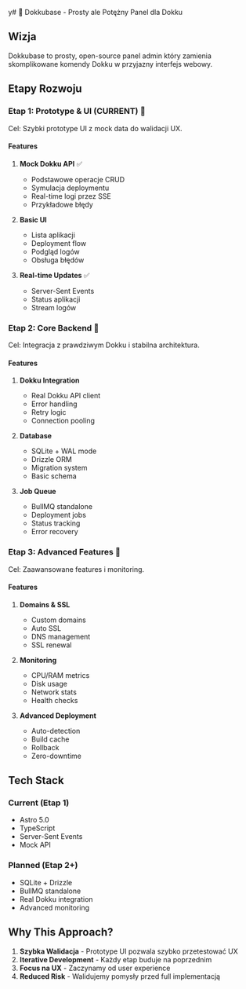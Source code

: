 y# 🚀 Dokkubase - Prosty ale Potężny Panel dla Dokku

## Wizja
Dokkubase to prosty, open-source panel admin który zamienia skomplikowane komendy Dokku w przyjazny interfejs webowy.

## Etapy Rozwoju

### Etap 1: Prototype & UI (CURRENT) 🎨
Cel: Szybki prototype UI z mock data do walidacji UX.

#### Features
1. **Mock Dokku API** ✅
   - Podstawowe operacje CRUD
   - Symulacja deploymentu
   - Real-time logi przez SSE
   - Przykładowe błędy

2. **Basic UI**
   - Lista aplikacji
   - Deployment flow
   - Podgląd logów
   - Obsługa błędów

3. **Real-time Updates** ✅
   - Server-Sent Events
   - Status aplikacji
   - Stream logów

### Etap 2: Core Backend 🔧
Cel: Integracja z prawdziwym Dokku i stabilna architektura.

#### Features
1. **Dokku Integration**
   - Real Dokku API client
   - Error handling
   - Retry logic
   - Connection pooling

2. **Database**
   - SQLite + WAL mode
   - Drizzle ORM
   - Migration system
   - Basic schema

3. **Job Queue**
   - BullMQ standalone
   - Deployment jobs
   - Status tracking
   - Error recovery

### Etap 3: Advanced Features 🚀
Cel: Zaawansowane features i monitoring.

#### Features
1. **Domains & SSL**
   - Custom domains
   - Auto SSL
   - DNS management
   - SSL renewal

2. **Monitoring**
   - CPU/RAM metrics
   - Disk usage
   - Network stats
   - Health checks

3. **Advanced Deployment**
   - Auto-detection
   - Build cache
   - Rollback
   - Zero-downtime

## Tech Stack

### Current (Etap 1)
- Astro 5.0
- TypeScript
- Server-Sent Events
- Mock API

### Planned (Etap 2+)
- SQLite + Drizzle
- BullMQ standalone
- Real Dokku integration
- Advanced monitoring

## Why This Approach?
1. **Szybka Walidacja** - Prototype UI pozwala szybko przetestować UX
2. **Iterative Development** - Każdy etap buduje na poprzednim
3. **Focus na UX** - Zaczynamy od user experience
4. **Reduced Risk** - Walidujemy pomysły przed full implementacją
